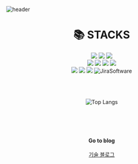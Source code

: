 ![header](https://capsule-render.vercel.app/api?type=wave&color=auto&height=300&section=header&text=welcome&fontSize=90)

<div align=center><h1>📚 STACKS</h1></div>
<div align=center> 
<img src="https://img.shields.io/badge/java-007396?style=for-the-badge&logo=java&logoColor=white"> 
<img src="https://img.shields.io/badge/spring-6DB33F?style=for-the-badge&logo=spring&logoColor=white">
<img src="https://img.shields.io/badge/apache tomcat-F8DC75?style=for-the-badge&logo=apachetomcat&logoColor=white">
<br>

<img src="https://img.shields.io/badge/html5-E34F26?style=for-the-badge&logo=html5&logoColor=white"> 
<img src="https://img.shields.io/badge/css-1572B6?style=for-the-badge&logo=css3&logoColor=white"> 
<img src="https://img.shields.io/badge/javascript-F7DF1E?style=for-the-badge&logo=javascript&logoColor=black"> 
<img src="https://img.shields.io/badge/bootstrap-7952B3?style=for-the-badge&logo=bootstrap&logoColor=white">
<br>

<img src="https://img.shields.io/badge/oracle-F80000?style=for-the-badge&logo=oracle&logoColor=white"> 
<img src="https://img.shields.io/badge/mysql-4479A1?style=for-the-badge&logo=mysql&logoColor=white"> 
<img src="https://img.shields.io/badge/vue.js-4FC08D?style=for-the-badge&logo=vue.js&logoColor=white">
<img src="https://img.shields.io/badge/Jira-0058CC?style=for-the-badge&logo=jirasoftware&logoColor=white" alt="JiraSoftware"/>

<br>
<br>
<br>
<br>
 
![Top Langs](https://github-readme-stats.vercel.app/api/top-langs/?username=leepeace&layout=compact&theme=tokyonight)

 <br>
 <br>
 <br>
 

<h4>Go to blog</h4>
 
[기술 블로그](https://leepeace.tistory.com/)
 
<br> 
</div>
